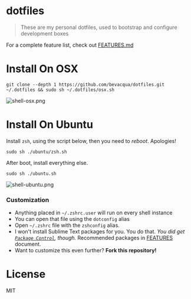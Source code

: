 # dotfiles

> These are my personal dotfiles, used to bootstrap and configure development boxes

For a complete feature list, check out [FEATURES.md][1]

# Install On OSX

```shell
git clone --depth 1 https://github.com/bevacqua/dotfiles.git ~/.dotfiles && sudo sh ~/.dotfiles/osx.sh
```

![shell-osx.png][4]

# Install On Ubuntu

Install `zsh`, using the script below, then you need to _reboot_. Apologies!

````shell
sudo sh ./ubuntu/zsh.sh
````

After boot, install everything else.

```shell
sudo sh ./ubuntu.sh
```

![shell-ubuntu.png][2]

### Customization

- Anything placed in `~/.zshrc.user` will run on every shell instance
- You can open that file using the `dotconfig` alias
- Open `~/.zshrc` file with the `zshconfig` alias.
- I won't install Sublime Text packages for you. You do that. _You did get [`Package Control`][3], though._ Recommended packages in [FEATURES][1] document.
- Want to customize this even further? **Fork this repository!**

# License

MIT

[1]: FEATURES.md
[2]: https://raw.github.com/bevacqua/dotfiles/master/images/ubuntu.png
[3]: https://sublime.wbond.net/
[4]: https://raw.github.com/bevacqua/dotfiles/master/images/osx.png
